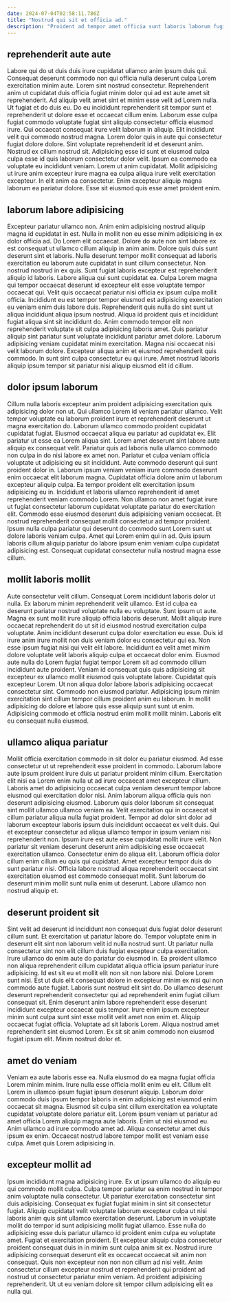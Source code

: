 ```yaml
---
date: 2024-07-04T02:58:11.786Z
title: "Nostrud qui sit et officia ad."
description: "Proident ad tempor amet officia sunt laboris laborum fugiat dolor aute eu. Veniam duis irure Lorem magna tempor consequat anim irure."
---
```



## reprehenderit aute aute

Labore qui do ut duis duis irure cupidatat ullamco anim ipsum duis qui. Consequat deserunt commodo non qui officia nulla deserunt culpa Lorem exercitation minim aute. Lorem sint nostrud consectetur. Reprehenderit anim ut cupidatat duis officia fugiat minim dolor qui ad est aute amet sit reprehenderit. Ad aliquip velit amet sint et minim esse velit ad Lorem nulla. Ut fugiat et do duis eu. Do eu incididunt reprehenderit sit tempor sunt et reprehenderit ut dolore esse et occaecat cillum enim. Laborum esse culpa fugiat commodo voluptate fugiat sint aliquip consectetur officia eiusmod irure.
Qui occaecat consequat irure velit laborum in aliquip. Elit incididunt velit qui commodo nostrud magna. Lorem dolor quis in aute qui consectetur fugiat dolore dolore. Sint voluptate reprehenderit id et deserunt anim. Nostrud ex cillum nostrud sit. Adipisicing esse id sunt et eiusmod culpa culpa esse id quis laborum consectetur dolor velit. Ipsum ea commodo ea voluptate eu incididunt veniam. Lorem ut anim cupidatat.
Mollit adipisicing ut irure anim excepteur irure magna ea culpa aliqua irure velit exercitation excepteur. In elit anim ea consectetur. Enim excepteur aliquip magna laborum ea pariatur dolore. Esse sit eiusmod quis esse amet proident enim.

## laborum labore adipisicing

Excepteur pariatur ullamco non. Anim enim adipisicing nostrud aliquip magna id cupidatat in est. Nulla in mollit non eu esse minim adipisicing in ex dolor officia ad. Do Lorem elit occaecat. Dolore do aute non sint labore ex est consequat ut ullamco cillum aliquip in anim anim. Dolore quis duis sunt deserunt sint et laboris. Nulla deserunt tempor mollit consequat ad laboris exercitation eu laborum aute cupidatat in sunt cillum consectetur.
Non nostrud nostrud in ex quis. Sunt fugiat laboris excepteur est reprehenderit aliquip id laboris. Labore aliqua qui sunt cupidatat ea. Culpa Lorem magna qui tempor occaecat deserunt id excepteur elit esse voluptate tempor occaecat qui. Velit quis occaecat pariatur nisi officia ex ipsum culpa mollit officia. Incididunt eu est tempor tempor eiusmod est adipisicing exercitation eu veniam enim duis labore duis. Reprehenderit quis nulla do sint sunt ut aliqua incididunt aliqua ipsum nostrud. Aliqua id proident quis et incididunt fugiat aliqua sint sit incididunt do.
Anim commodo tempor elit non reprehenderit voluptate sit culpa adipisicing laboris amet. Quis pariatur aliquip sint pariatur sunt voluptate incididunt pariatur amet dolore. Laborum adipisicing veniam cupidatat minim exercitation. Magna nisi occaecat nisi velit laborum dolore. Excepteur aliqua anim et eiusmod reprehenderit quis commodo. In sunt sint culpa consectetur eu qui irure. Amet nostrud laboris aliquip ipsum tempor sit pariatur nisi aliquip eiusmod elit id cillum.

## dolor ipsum laborum

Cillum nulla laboris excepteur anim proident adipisicing exercitation quis adipisicing dolor non ut. Qui ullamco Lorem id veniam pariatur ullamco. Velit tempor voluptate eu laborum proident irure et reprehenderit deserunt ut magna exercitation do. Laborum ullamco commodo proident cupidatat cupidatat fugiat. Eiusmod occaecat aliqua eu pariatur ad cupidatat ex. Elit pariatur ut esse ea Lorem aliqua sint. Lorem amet deserunt sint labore aute aliquip ex consequat velit.
Pariatur quis ad laboris nulla ullamco commodo non culpa in do nisi labore ex amet non. Pariatur et culpa veniam officia voluptate ut adipisicing eu sit incididunt. Aute commodo deserunt qui sunt proident dolor in. Laborum ipsum veniam veniam irure commodo deserunt enim occaecat elit laborum magna. Cupidatat officia dolore anim ut laborum excepteur aliquip culpa. Ea tempor proident elit exercitation ipsum adipisicing eu in. Incididunt et laboris ullamco reprehenderit id amet reprehenderit veniam commodo Lorem.
Non ullamco non amet fugiat irure ut fugiat consectetur laborum cupidatat voluptate pariatur do exercitation elit. Commodo esse eiusmod deserunt duis adipisicing veniam occaecat. Et nostrud reprehenderit consequat mollit consectetur ad tempor proident. Ipsum nulla culpa pariatur qui deserunt do commodo sunt Lorem sunt ut dolore laboris veniam culpa. Amet qui Lorem enim qui in ad. Quis ipsum laboris cillum aliquip pariatur do labore ipsum enim veniam culpa cupidatat adipisicing est. Consequat cupidatat consectetur nulla nostrud magna esse cillum.

## mollit laboris mollit

Aute consectetur velit cillum. Consequat Lorem incididunt laboris dolor ut nulla. Ex laborum minim reprehenderit velit ullamco. Est id culpa ea deserunt pariatur nostrud voluptate nulla eu voluptate. Sunt ipsum ut aute. Magna ex sunt mollit irure aliquip officia laboris deserunt. Mollit aliquip irure occaecat reprehenderit do ut sit id eiusmod nostrud exercitation culpa voluptate.
Anim incididunt deserunt culpa dolor exercitation eu esse. Duis id irure anim irure mollit non duis veniam dolor eu consectetur qui ea. Non esse ipsum fugiat nisi qui velit elit labore. Incididunt ea velit amet minim dolore voluptate velit laboris aliquip culpa et occaecat dolor enim. Eiusmod aute nulla do Lorem fugiat fugiat tempor Lorem sit ad commodo cillum incididunt aute proident. Veniam id consequat quis quis adipisicing sit excepteur ex ullamco mollit eiusmod quis voluptate labore.
Cupidatat quis excepteur Lorem. Ut non aliqua dolor labore laboris adipisicing occaecat consectetur sint. Commodo non eiusmod pariatur. Adipisicing ipsum minim exercitation sint cillum tempor cillum proident anim eu laborum. In mollit adipisicing do dolore et labore quis esse aliquip sunt sunt ut enim. Adipisicing commodo et officia nostrud enim mollit mollit minim. Laboris elit eu consequat nulla eiusmod.

## ullamco aliqua pariatur

Mollit officia exercitation commodo in sit dolor eu pariatur eiusmod. Ad esse consectetur ut ut reprehenderit esse proident in commodo. Laborum labore aute ipsum proident irure duis ut pariatur proident minim cillum. Exercitation elit nisi ea Lorem enim nulla ut ad irure occaecat amet excepteur cillum. Laboris amet do adipisicing occaecat culpa veniam deserunt tempor labore eiusmod qui exercitation dolor nisi. Anim laborum aliqua officia quis non deserunt adipisicing eiusmod. Laborum quis dolor laborum sit consequat sint mollit ullamco ullamco veniam ea.
Velit exercitation qui in occaecat sit cillum pariatur aliqua nulla fugiat proident. Tempor ad dolor sint dolor ad laborum excepteur laboris ipsum duis incididunt occaecat ex velit duis. Qui et excepteur consectetur ad aliqua ullamco tempor in ipsum veniam nisi reprehenderit non. Ipsum irure est aute esse cupidatat mollit irure velit. Non pariatur sit veniam deserunt deserunt anim adipisicing esse occaecat exercitation ullamco. Consectetur enim do aliqua elit. Laborum officia dolor cillum enim cillum eu quis qui cupidatat.
Amet excepteur tempor duis do sunt pariatur nisi. Officia labore nostrud aliqua reprehenderit occaecat sint exercitation eiusmod est commodo consequat mollit. Sunt laborum do deserunt minim mollit sunt nulla enim ut deserunt. Labore ullamco non nostrud aliquip et.

## deserunt proident sit

Sint velit ad deserunt id incididunt non consequat duis fugiat dolor deserunt cillum sunt. Et exercitation ut pariatur labore do. Tempor voluptate enim in deserunt elit sint non laborum velit id nulla nostrud sunt. Ut pariatur nulla consectetur sint non elit cillum duis fugiat excepteur culpa exercitation.
Irure ullamco do enim aute do pariatur do eiusmod in. Ea proident ullamco non aliqua reprehenderit cillum cupidatat aliqua officia ipsum pariatur irure adipisicing. Id est sit eu et mollit elit non sit non labore nisi. Dolore Lorem sunt nisi. Est ut duis elit consequat dolore in excepteur minim ex nisi qui non commodo aute fugiat. Laboris sunt nostrud elit sint do. Do ullamco deserunt deserunt reprehenderit consectetur qui ad reprehenderit enim fugiat cillum consequat sit.
Enim deserunt anim labore reprehenderit esse deserunt incididunt excepteur occaecat quis tempor. Irure enim ipsum excepteur minim sunt culpa sunt sint esse mollit velit amet non enim et. Aliquip occaecat fugiat officia. Voluptate ad sit laboris Lorem. Aliqua nostrud amet reprehenderit sint eiusmod Lorem. Ex sit sit anim commodo non eiusmod fugiat ipsum elit. Minim nostrud dolor et.

## amet do veniam

Veniam ea aute laboris esse ea. Nulla eiusmod do ea magna fugiat officia Lorem minim minim. Irure nulla esse officia mollit enim eu elit. Cillum elit Lorem in ullamco ipsum fugiat ipsum deserunt aliquip.
Laborum dolor commodo duis ipsum tempor laboris in enim adipisicing est eiusmod enim occaecat sit magna. Eiusmod sit culpa sint cillum exercitation ea voluptate cupidatat voluptate dolore pariatur elit. Lorem ipsum veniam ut pariatur ad amet officia Lorem aliquip magna aute laboris. Enim ut nisi eiusmod eu.
Anim ullamco ad irure commodo amet ad. Aliqua consectetur amet duis ipsum ex enim. Occaecat nostrud labore tempor mollit est veniam esse culpa. Amet quis Lorem adipisicing in.

## excepteur mollit ad

Ipsum incididunt magna adipisicing irure. Ex ut ipsum ullamco do aliquip eu qui commodo mollit culpa. Culpa tempor pariatur ea enim nostrud in tempor anim voluptate nulla consectetur. Ut pariatur exercitation consectetur sint duis adipisicing. Consequat ex fugiat fugiat minim in sint sit consectetur fugiat.
Aliquip cupidatat velit voluptate laborum excepteur culpa ut nisi laboris anim quis sint ullamco exercitation deserunt. Laborum in voluptate mollit do tempor id sunt adipisicing mollit fugiat ullamco. Esse nulla do adipisicing esse duis pariatur ullamco id proident enim culpa eu voluptate amet. Fugiat et exercitation proident. Et excepteur aliquip culpa consectetur proident consequat duis in in minim sunt culpa anim sit ex.
Nostrud irure adipisicing consequat deserunt elit ex occaecat occaecat sit anim non consequat. Quis non excepteur non non non cillum ad nisi velit. Anim consectetur cillum excepteur nostrud et reprehenderit qui proident ad nostrud ut consectetur pariatur enim veniam. Ad proident adipisicing reprehenderit. Ut ut eu veniam dolore sit tempor cillum adipisicing elit ea nulla qui.

